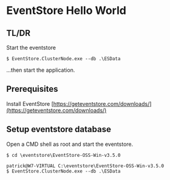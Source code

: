 ﻿# EventStore Hello World

## TL/DR

Start the eventstore

```
$ EventStore.ClusterNode.exe --db .\ESData
```

...then start the application.

## Prerequisites

Install EventStore [https://geteventstore.com/downloads/](https://geteventstore.com/downloads/)

## Setup eventstore database

Open a CMD shell as root and start the eventstore.

```
$ cd \eventstore\EventStore-OSS-Win-v3.5.0

patrick@W7-VIRTUAL C:\eventstore\EventStore-OSS-Win-v3.5.0
$ EventStore.ClusterNode.exe --db .\ESData
```
